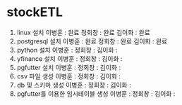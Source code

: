 # stockETL

1. linux 설치
   이병훈 : 완료
   정회창 : 완료
   김이화 : 완료
2. postgresql 설치
   이병훈 : 완료
   정회창 : 완료
   김이화 : 완료
3. python 설치
   이병훈 : 
   정회창 : 
   김이화 : 
4. yfinance 설치
   이병훈 : 
   정회창 : 
   김이화 :    
5. pgfutter 설치
   이병훈 : 
   정회창 : 
   김이화 :    
6. csv 파일 생성
   이병훈 : 
   정회창 : 
   김이화 :
7. db 및 스키마 생성
   이병훈 : 
   정회창 : 
   김이화 :
7. pgfutter를 이용한 임시테이블 생성
   이병훈 : 
   정회창 : 
   김이화 :   